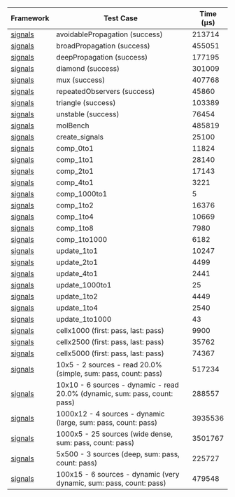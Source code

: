 | Framework | Test Case | Time (μs) |
| --- | --- | --- |
| [signals](https://github.com/rodydavis/signals.dart) | avoidablePropagation (success) | 213714 |
| [signals](https://github.com/rodydavis/signals.dart) | broadPropagation (success) | 455051 |
| [signals](https://github.com/rodydavis/signals.dart) | deepPropagation (success) | 177195 |
| [signals](https://github.com/rodydavis/signals.dart) | diamond (success) | 301009 |
| [signals](https://github.com/rodydavis/signals.dart) | mux (success) | 407768 |
| [signals](https://github.com/rodydavis/signals.dart) | repeatedObservers (success) | 45860 |
| [signals](https://github.com/rodydavis/signals.dart) | triangle (success) | 103389 |
| [signals](https://github.com/rodydavis/signals.dart) | unstable (success) | 76454 |
| [signals](https://github.com/rodydavis/signals.dart) | molBench | 485819 |
| [signals](https://github.com/rodydavis/signals.dart) | create_signals | 25100 |
| [signals](https://github.com/rodydavis/signals.dart) | comp_0to1 | 11824 |
| [signals](https://github.com/rodydavis/signals.dart) | comp_1to1 | 28140 |
| [signals](https://github.com/rodydavis/signals.dart) | comp_2to1 | 17143 |
| [signals](https://github.com/rodydavis/signals.dart) | comp_4to1 | 3221 |
| [signals](https://github.com/rodydavis/signals.dart) | comp_1000to1 | 5 |
| [signals](https://github.com/rodydavis/signals.dart) | comp_1to2 | 16376 |
| [signals](https://github.com/rodydavis/signals.dart) | comp_1to4 | 10669 |
| [signals](https://github.com/rodydavis/signals.dart) | comp_1to8 | 7980 |
| [signals](https://github.com/rodydavis/signals.dart) | comp_1to1000 | 6182 |
| [signals](https://github.com/rodydavis/signals.dart) | update_1to1 | 10247 |
| [signals](https://github.com/rodydavis/signals.dart) | update_2to1 | 4499 |
| [signals](https://github.com/rodydavis/signals.dart) | update_4to1 | 2441 |
| [signals](https://github.com/rodydavis/signals.dart) | update_1000to1 | 25 |
| [signals](https://github.com/rodydavis/signals.dart) | update_1to2 | 4449 |
| [signals](https://github.com/rodydavis/signals.dart) | update_1to4 | 2540 |
| [signals](https://github.com/rodydavis/signals.dart) | update_1to1000 | 43 |
| [signals](https://github.com/rodydavis/signals.dart) | cellx1000 (first: pass, last: pass) | 9900 |
| [signals](https://github.com/rodydavis/signals.dart) | cellx2500 (first: pass, last: pass) | 35762 |
| [signals](https://github.com/rodydavis/signals.dart) | cellx5000 (first: pass, last: pass) | 74367 |
| [signals](https://github.com/rodydavis/signals.dart) | 10x5 - 2 sources - read 20.0% (simple, sum: pass, count: pass) | 517234 |
| [signals](https://github.com/rodydavis/signals.dart) | 10x10 - 6 sources - dynamic - read 20.0% (dynamic, sum: pass, count: pass) | 288557 |
| [signals](https://github.com/rodydavis/signals.dart) | 1000x12 - 4 sources - dynamic (large, sum: pass, count: pass) | 3935536 |
| [signals](https://github.com/rodydavis/signals.dart) | 1000x5 - 25 sources (wide dense, sum: pass, count: pass) | 3501767 |
| [signals](https://github.com/rodydavis/signals.dart) | 5x500 - 3 sources (deep, sum: pass, count: pass) | 225727 |
| [signals](https://github.com/rodydavis/signals.dart) | 100x15 - 6 sources - dynamic (very dynamic, sum: pass, count: pass) | 479548 |
